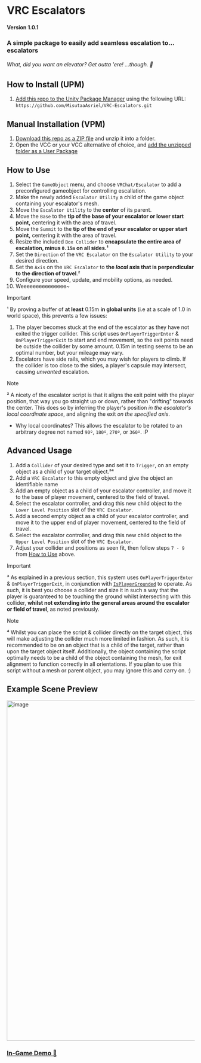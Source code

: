 # VRC Escalators
#### Version 1.0.1
### A simple package to easily add seamless escalation to... escalators
###### What, did you want an elevator? *Get outta 'ere! ...though. 🤔*

## How to Install (UPM)
1. [Add this repo to the Unity Package Manager](https://docs.unity3d.com/6000.0/Documentation/Manual/upm-ui-giturl.html) using the following URL: `https://github.com/MisutaaAsriel/VRC-Escalators.git`

## Manual Installation (VPM)
1. [Download this repo as a ZIP file](https://github.com/MisutaaAsriel/VRC-Escalators/archive/refs/heads/main.zip) and unzip it into a folder.
2. Open the VCC or your VCC alternative of choice, and [add the unzipped folder as a User Package](https://vcc.docs.vrchat.com/vpm/packages/#user-packages)

## How to Use
1. Select the `GameObject` menu, and choose `VRChat/Escalator` to add a preconfigured gameobject for controlling escallation.
2. Make the newly added `Escalator Utility` a child of the game object containing your escalator's mesh.
3. Move the `Escalator Utility` to the **center** of its parent.
4. Move the `Base` to the **tip of the base of your escalator or lower start point,** centering it with the area of travel.
5. Move the `Summit` to the **tip of the end of your escalator or upper start point,** centering it with the area of travel.
6. Resize the included `Box Collider` to **encapsulate the entire area of escalation, minus `0.15m` on all sides.¹**
7. Set the `Direction` of the `VRC Escalator` on the `Escalator Utility` to your desired direction.
8. Set the `Axis` on the `VRC Escalator` to **the *local* axis that is perpendicular to the direction of travel**.²
9. Configure your speed, update, and mobility options, as needed.
10. Weeeeeeeeeeeeeee~

> [!IMPORTANT]
> ¹ By proving a buffer of **at least** 0.15m **in global units** (i.e at a scale of 1.0 in world space), this prevents a few issues:
> 1. The player becomes stuck at the end of the escalator as they have not exited the trigger collider. This script uses `OnPlayerTriggerEnter` & `OnPlayerTriggerExit` to start and end movement, so the exit points need be outside the collider by some amount. 0.15m in testing seems to be an optimal number, but your mileage may vary.
> 2. Escelators have side rails, which you may wish for players to climb. If the collider is too close to the sides, a player's capsule may intersect, causing *unwanted* escalation.

> [!NOTE]
> ² A nicety of the escalator script is that it aligns the exit point with the player position, that way you go straight up or down, rather than "drifting" towards the center. This does so by inferring the player's position *in the escalator's local coordinate space*, and aligning the exit *on the specified axis*.
> * Why local coordinates? This allows the escalator to be rotated to an arbitrary degree not named `90º`, `180º`, `270º`, or `360º`. :P

## Advanced Usage
1. Add a `Collider` of your desired type and set it to `Trigger`, on an empty object as a child of your target object.³⁴
2. Add a `VRC Escalator` to this empty object and give the object an identifiable name
3. Add an empty object as a child of your escalator controller, and move it to the base of player movement, centered to the field of travel.
4. Select the escalator controller, and drag this new child object to the `Lower Level Position` slot of the `VRC Escalator`.
5. Add a second empty object as a child of your escalator controller, and move it to the upper end of player movement, centered to the field of travel.
6. Select the escalator controller, and drag this new child object to the `Upper Level Position` slot of the `VRC Escalator`.
7. Adjust your collider and positions as seen fit, then follow steps `7 - 9` from [How to Use](#how-to-use) above.

> [!IMPORTANT]
> ³ As explained in a previous section, this system uses `OnPlayerTriggerEnter` & `OnPlayerTriggerExit`, in conjunction with [`IsPlayerGrounded`](https://creators.vrchat.com/worlds/udon/players/player-positions#isplayergrounded) to operate. As such, it is best you choose a collider and size it in such a way that the player is guaranteed to be touching the ground whilst intersecting with this collider, **whilst not extending into the general areas around the escalator or field of travel**, as noted previously.

> [!NOTE]
> ⁴ Whilst you can place the script & collider directly on the target object, this will make adjusting the collider much more limited in fashion. As such, it is recommended to be on an object that is a child of the target, rather than upon the target object itself. Additionally, the object containing the script optimally needs to be a child of the object containing the mesh, for exit alignment to function correctly in all orientations. If you plan to use this script without a mesh or parent object, you may ignore this and carry on. :)

## Example Scene Preview
<img width="910" alt="image" src="https://github.com/user-attachments/assets/b535ab62-4d6f-432e-af8b-3966b1198355" />

### [In-Game Demo 🔗](https://vrchat.com/home/world/wrld_2990f384-59de-4ae6-ba6a-76d3d7293472/info)
